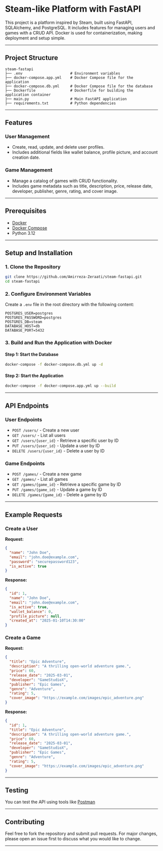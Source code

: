 # Steam-like Platform with FastAPI

This project is a platform inspired by Steam, built using FastAPI, SQLAlchemy, and PostgreSQL. It includes features for managing users and games with a CRUD API. Docker is used for containerization, making deployment and setup simple.

---

## Project Structure

```plaintext
steam-fastapi
├── .env                      # Environment variables
├── docker-compose.app.yml    # Docker Compose file for the application
├── docker-compose.db.yml     # Docker Compose file for the database
├── Dockerfile                # Dockerfile for building the application container
├── main.py                   # Main FastAPI application
├── requirements.txt          # Python dependencies
```

---

## Features

### User Management
- Create, read, update, and delete user profiles.
- Includes additional fields like wallet balance, profile picture, and account creation date.

### Game Management
- Manage a catalog of games with CRUD functionality.
- Includes game metadata such as title, description, price, release date, developer, publisher, genre, rating, and cover image.

---

## Prerequisites

- [Docker](https://www.docker.com/)
- [Docker Compose](https://docs.docker.com/compose/)
- Python 3.12

---

## Setup and Installation

### 1. Clone the Repository
```bash
git clone https://github.com/Amirreza-Zeraati/steam-fastapi.git
cd steam-fastapi
```

### 2. Configure Environment Variables
Create a `.env` file in the root directory with the following content:

```env
POSTGRES_USER=postgres
POSTGRES_PASSWORD=postgres
POSTGRES_DB=steam
DATABASE_HOST=db
DATABASE_PORT=5432
```


### 3. Build and Run the Application with Docker

#### Step 1: Start the Database
```bash
docker-compose -f docker-compose.db.yml up -d
```

#### Step 2: Start the Application
```bash
docker-compose -f docker-compose.app.yml up --build
```

---

## API Endpoints

### User Endpoints
- `POST /users/` - Create a new user
- `GET /users/` - List all users
- `GET /users/{user_id}` - Retrieve a specific user by ID
- `PUT /users/{user_id}` - Update a user by ID
- `DELETE /users/{user_id}` - Delete a user by ID

### Game Endpoints
- `POST /games/` - Create a new game
- `GET /games/` - List all games
- `GET /games/{game_id}` - Retrieve a specific game by ID
- `PUT /games/{game_id}` - Update a game by ID
- `DELETE /games/{game_id}` - Delete a game by ID

---

## Example Requests

### Create a User
**Request:**
```json
{
  "name": "John Doe",
  "email": "john.doe@example.com",
  "password": "securepassword123",
  "is_active": true
}
```

**Response:**
```json
{
  "id": 1,
  "name": "John Doe",
  "email": "john.doe@example.com",
  "is_active": true,
  "wallet_balance": 0,
  "profile_picture": null,
  "created_at": "2025-01-10T14:30:00"
}
```

### Create a Game
**Request:**
```json
{
  "title": "Epic Adventure",
  "description": "A thrilling open-world adventure game.",
  "price": 60,
  "release_date": "2025-03-01",
  "developer": "GameStudioX",
  "publisher": "Epic Games",
  "genre": "Adventure",
  "rating": 5,
  "cover_image": "https://example.com/images/epic_adventure.png"
}
```

**Response:**
```json
{
  "id": 1,
  "title": "Epic Adventure",
  "description": "A thrilling open-world adventure game.",
  "price": 60,
  "release_date": "2025-03-01",
  "developer": "GameStudioX",
  "publisher": "Epic Games",
  "genre": "Adventure",
  "rating": 5,
  "cover_image": "https://example.com/images/epic_adventure.png"
}
```

---

## Testing
You can test the API using tools like [Postman](https://www.postman.com/)

---

## Contributing
Feel free to fork the repository and submit pull requests. For major changes, please open an issue first to discuss what you would like to change.

---
